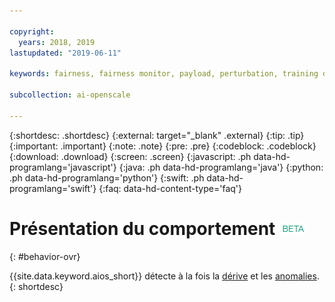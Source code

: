 ```yaml
---

copyright:
  years: 2018, 2019
lastupdated: "2019-06-11"

keywords: fairness, fairness monitor, payload, perturbation, training data, debiased

subcollection: ai-openscale

---
```


{:shortdesc: .shortdesc}
{:external: target="_blank" .external}
{:tip: .tip}
{:important: .important}
{:note: .note}
{:pre: .pre}
{:codeblock: .codeblock}
{:download: .download}
{:screen: .screen}
{:javascript: .ph data-hd-programlang='javascript'}
{:java: .ph data-hd-programlang='java'}
{:python: .ph data-hd-programlang='python'}
{:swift: .ph data-hd-programlang='swift'}
{:faq: data-hd-content-type='faq'}

# Présentation du comportement ![étiquette bêta](images/beta.png)
{: #behavior-ovr}

{{site.data.keyword.aios_short}} détecte à la fois la
[dérive](https://test.cloud.ibm.com/docs/services/ai-openscale?topic=ai-openscale-behavior-drift-ovr) et les
[anomalies](https://test.cloud.ibm.com/docs/services/ai-openscale?topic=ai-openscale-behavior-anomalies).
{: shortdesc}
